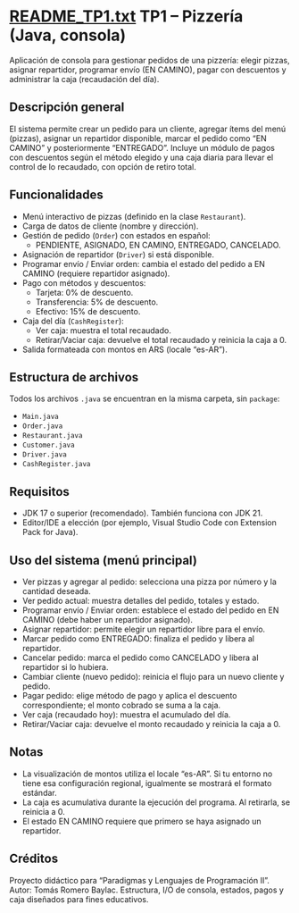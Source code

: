 [README_TP1.txt](https://github.com/user-attachments/files/22070756/README_TP1.txt)
TP1 – Pizzería (Java, consola)
================================

Aplicación de consola para gestionar pedidos de una pizzería: elegir pizzas, asignar repartidor, programar envío (EN CAMINO), pagar con descuentos y administrar la caja (recaudación del día).

Descripción general
-------------------
El sistema permite crear un pedido para un cliente, agregar ítems del menú (pizzas), asignar un repartidor disponible, marcar el pedido como “EN CAMINO” y posteriormente “ENTREGADO”. Incluye un módulo de pagos con descuentos según el método elegido y una caja diaria para llevar el control de lo recaudado, con opción de retiro total.

Funcionalidades
---------------
- Menú interactivo de pizzas (definido en la clase `Restaurant`).
- Carga de datos de cliente (nombre y dirección).
- Gestión de pedido (`Order`) con estados en español:
  - PENDIENTE, ASIGNADO, EN CAMINO, ENTREGADO, CANCELADO.
- Asignación de repartidor (`Driver`) si está disponible.
- Programar envío / Enviar orden: cambia el estado del pedido a EN CAMINO (requiere repartidor asignado).
- Pago con métodos y descuentos:
  - Tarjeta: 0% de descuento.
  - Transferencia: 5% de descuento.
  - Efectivo: 15% de descuento.
- Caja del día (`CashRegister`):
  - Ver caja: muestra el total recaudado.
  - Retirar/Vaciar caja: devuelve el total recaudado y reinicia la caja a 0.
- Salida formateada con montos en ARS (locale “es-AR”).

Estructura de archivos
----------------------
Todos los archivos `.java` se encuentran en la misma carpeta, sin `package`:
- `Main.java`
- `Order.java`
- `Restaurant.java`
- `Customer.java`
- `Driver.java`
- `CashRegister.java`

Requisitos
----------
- JDK 17 o superior (recomendado). También funciona con JDK 21.
- Editor/IDE a elección (por ejemplo, Visual Studio Code con Extension Pack for Java).

Uso del sistema (menú principal)
--------------------------------
- Ver pizzas y agregar al pedido: selecciona una pizza por número y la cantidad deseada.
- Ver pedido actual: muestra detalles del pedido, totales y estado.
- Programar envío / Enviar orden: establece el estado del pedido en EN CAMINO (debe haber un repartidor asignado).
- Asignar repartidor: permite elegir un repartidor libre para el envío.
- Marcar pedido como ENTREGADO: finaliza el pedido y libera al repartidor.
- Cancelar pedido: marca el pedido como CANCELADO y libera al repartidor si lo hubiera.
- Cambiar cliente (nuevo pedido): reinicia el flujo para un nuevo cliente y pedido.
- Pagar pedido: elige método de pago y aplica el descuento correspondiente; el monto cobrado se suma a la caja.
- Ver caja (recaudado hoy): muestra el acumulado del día.
- Retirar/Vaciar caja: devuelve el monto recaudado y reinicia la caja a 0.

Notas
-----
- La visualización de montos utiliza el locale “es-AR”. Si tu entorno no tiene esa configuración regional, igualmente se mostrará el formato estándar.
- La caja es acumulativa durante la ejecución del programa. Al retirarla, se reinicia a 0.
- El estado EN CAMINO requiere que primero se haya asignado un repartidor.

Créditos
--------
Proyecto didáctico para “Paradigmas y Lenguajes de Programación II”.
Autor: Tomás Romero Baylac. Estructura, I/O de consola, estados, pagos y caja diseñados para fines educativos.
